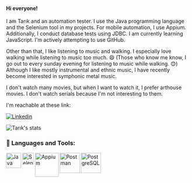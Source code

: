 #### Hi everyone!

I am Tarık and an automation tester. I use the Java programming language and the Selenium tool in my projects. For mobile automation, I use Appium. Additionally, I conduct database tests using JDBC. 
I am currently learning JavaScript. I'm actively attempting to use GitHub. 

Other than that, I like listening to music and walking. I especially love walking while listening to music too much. 😄 (Those who know me know, I go out to every sunday evening for listening to music while walking. 😊) Although I like mostly instrumental and ethnic music, I have recently become interested in symphonic metal music. 

I don't watch many movies, but when I want to watch it, I prefer arthouse movies. I don't watch serials because I'm not interesting to them.

I'm reachable at these link:

[![Linkedin](https://img.shields.io/badge/-LinkedIn-191279?style=flat-quare&labelColor=0191255&logo=LinkedIn&logoColor=blue&link=link)](https://www.linkedin.com/in/tarikkilickaya) 



![Tarık's stats](https://github-readme-stats.vercel.app/api?username=tarikkilickaya&show_icons=true&theme=dark)


### 🔧 Languages and Tools:

<img align="left" alt="Java" width="41px" src="https://store.donanimhaber.com/e8/87/c3/e887c31e7c83257c4b08265cad22f442.jpg" >
<img align="left" alt="Selenium" width="32px" src="https://camo.githubusercontent.com/74ed64243ba05754329bc527cd4240ebd1c087a1/68747470733a2f2f73656c656e69756d2e6465762f696d616765732f73656c656e69756d5f6c6f676f5f7371756172655f677265656e2e706e67">
<img align="left" alt="Appium" width="65px" src="https://www.gartner.com/imagesrv/peer-insights/vendors/logos/appium.png">
<img align="left" alt="Postman" width="55px" src="http://www.semihduran.com/wp-content/uploads/2020/12/postman.jpg">
<img align="left" alt="PostgreSQL" width="55px" src="https://audviklabs.in/wp-content/uploads/2022/01/postgreSQL.png">













<!--
**tarikkilickaya/tarikkilickaya** is a ✨ _special_ ✨ repository because its `README.md` (this file) appears on your GitHub profile.

Here are some ideas to get you started:

- 🔭 I’m currently working on ...
- 🌱 I’m currently learning ...
- 👯 I’m looking to collaborate on ...
- 🤔 I’m looking for help with ...
- 💬 Ask me about ...
- 📫 How to reach me: ...
- 😄 Pronouns: ...
- ⚡ Fun fact: ...
-->
